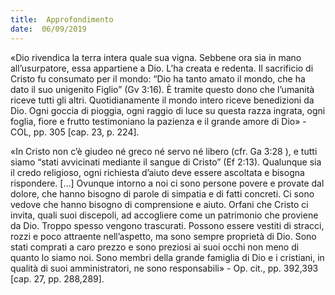 ```yaml
---
title:  Approfondimento
date:  06/09/2019
---
```


«Dio rivendica la terra intera quale sua vigna. Sebbene ora sia in mano all’usurpatore, essa appartiene a Dio. L’ha creata e redenta. Il sacrificio di Cristo fu consumato per il mondo: “Dio ha tanto amato il mondo, che ha dato il suo unigenito Figlio” (Gv 3:16). È tramite questo dono che l’umanità riceve tutti gli altri. Quotidianamente il mondo intero riceve benedizioni da Dio. Ogni goccia di pioggia, ogni raggio di luce su questa razza ingrata, ogni foglia, fiore e frutto testimoniano la pazienza e il grande amore di Dio» - COL, pp. 305 [cap. 23, p. 224].

«In Cristo non c’è giudeo né greco né servo né libero (cfr. Ga 3:28 ), e tutti siamo “stati avvicinati mediante il sangue di Cristo” (Ef 2:13). Qualunque sia il credo religioso, ogni richiesta d’aiuto deve essere ascoltata e bisogna rispondere. […] Ovunque intorno a noi ci sono persone povere e provate dal dolore, che hanno bisogno di parole di simpatia e di fatti concreti. Ci sono vedove che hanno bisogno di comprensione e aiuto. Orfani che Cristo ci invita, quali suoi discepoli, ad accogliere come un patrimonio che proviene da Dio. Troppo spesso vengono trascurati. Possono essere vestiti di stracci, rozzi e poco attraente nell’aspetto, ma sono sempre proprietà di Dio. Sono stati comprati a caro prezzo e sono preziosi ai suoi occhi non meno di quanto lo siamo noi. Sono membri della grande famiglia di Dio e i cristiani, in qualità di suoi amministratori, ne sono responsabili» - Op. cit., pp. 392,393 [cap. 27, pp. 288,289].